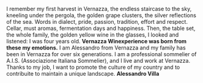 I remember my first harvest in Vernazza, the endless staircase to the sky, kneeling under the pergola, the golden grape clusters, the silver reflections of the sea. Words in dialect,  pride, passion, tradition, effort and respect. Cellar, must aromas, fermentation days and happiness. Then, the table set, the whole family, the golden yellow wine in the glasses, I looked and listened: I was four years old.
**Vernazza Winexperience was born from these my emotions.**
I am Alessandro from Vernazza and my family has been in Vernazza for over six generations. I am a professional sommelier of A.I.S. (Associazione Italiana Sommelier),  and I live and work at Vernazza.
Thanks to my job, I want to promote the culture of my country and  to contribuite to maintain a unique landscape.
**Alessandro Villa**